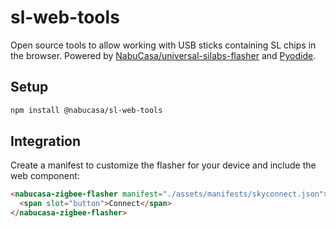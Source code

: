 # sl-web-tools
Open source tools to allow working with USB sticks containing SL chips in the browser.
Powered by [NabuCasa/universal-silabs-flasher](https://github.com/NabuCasa/universal-silabs-flasher) and [Pyodide](https://pyodide.org/en/stable/).

## Setup

```bash
npm install @nabucasa/sl-web-tools
```

## Integration

Create a manifest to customize the flasher for your device and include the web component:

```html
<nabucasa-zigbee-flasher manifest="./assets/manifests/skyconnect.json">
  <span slot="button">Connect</span>
</nabucasa-zigbee-flasher>
```
